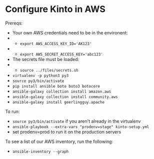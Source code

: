 # Configure Kinto in AWS

Prereqs:
* Your own AWS credentials need to be in the environent:
* * `export AWS_ACCESS_KEY_ID='AK123'`
* * `export AWS_SECRET_ACCESS_KEY='abc123'`
* The secrets file must be loaded:
* * `source ../files/secrets.sh`
* `virtualenv -p python3 py3`
* `source py3/bin/activate`
* `pip install ansible boto boto3 botocore`
* `ansible-galaxy collection install amazon.aws`
* `ansible-galaxy collection install community.aws`
* `ansible-galaxy install geerlingguy.apache`

To run:
* `source py3/bin/activate` if you aren't already in the virtualenv
* `ansible-playbook --extra-vars "prodenv=stage" kinto-setup.yml`
* set prodenv=prod to run it on the production servers

To see a list of our AWS inventory, run the following:
* `ansible-inventory --graph`
